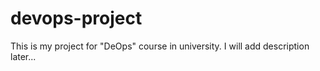 # devops-project
This is my project for "DeOps" course in university.
I will add description later...
